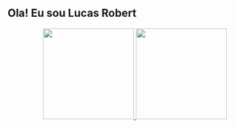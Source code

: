 ## Ola! Eu sou Lucas Robert

<div align="center">
  <a href="https://github.com/LucasRobert123">
  <img height="180em" src="https://github-readme-stats.vercel.app/api?username=LucasRobert123&show_icons=true&theme=dracula&include_all_commits=true&count_private=true&title_color=43DFC1"/>
  <img height="180em" src="https://github-readme-stats.vercel.app/api/top-langs/?username=LucasRobert123&layout=compact&langs_count=7&theme=dracula"/>
</div>
